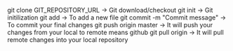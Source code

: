 git clone GIT_REPOSITORY_URL		-> Git download/checkout
git init							-> Git initilization
git add								-> To add a new file
git commit -m "Commit message"		-> To commit your final changes
git push origin master				-> It will push your changes from your local to remote means github
git pull origin						-> It will pull remote changes into your local repository
